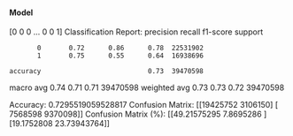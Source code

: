 #### Model
[0 0 0 ... 0 0 1]
Classification Report:
              precision    recall  f1-score   support

           0       0.72      0.86      0.78  22531902
           1       0.75      0.55      0.64  16938696

    accuracy                           0.73  39470598
   macro avg       0.74      0.71      0.71  39470598
weighted avg       0.73      0.73      0.72  39470598

Accuracy: 0.7295519059528817
Confusion Matrix:
[[19425752  3106150]
 [ 7568598  9370098]]
Confusion Matrix (%):
[[49.21575295  7.8695286 ]
 [19.1752808  23.73943764]]

